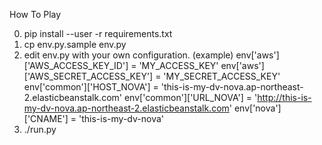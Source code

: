 How To Play

0. pip install --user -r requirements.txt
1. cp env.py.sample env.py
2. edit env.py with your own configuration.
(example)
	env['aws']['AWS_ACCESS_KEY_ID'] = 'MY_ACCESS_KEY'
	env['aws']['AWS_SECRET_ACCESS_KEY'] = 'MY_SECRET_ACCESS_KEY'
	env['common']['HOST_NOVA'] = 'this-is-my-dv-nova.ap-northeast-2.elasticbeanstalk.com'
	env['common']['URL_NOVA'] = 'http://this-is-my-dv-nova.ap-northeast-2.elasticbeanstalk.com'
    env['nova']['CNAME'] = 'this-is-my-dv-nova'
3. ./run.py
